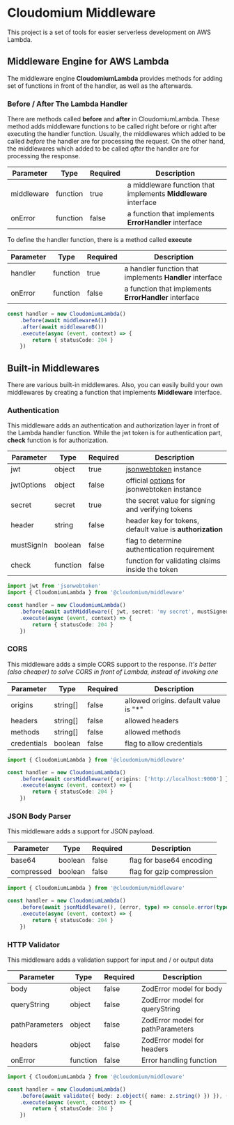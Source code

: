# Cloudomium Middleware

This project is a set of tools for easier serverless development on AWS Lambda.

## Middleware Engine for AWS Lambda

The middleware engine **CloudomiumLambda** provides methods for adding set of functions in front of the handler, as well as the afterwards.

### Before / After The Lambda Handler

There are methods called **before** and **after** in CloudomiumLambda.
These method adds middleware functions to be called right before or right after executing the handler function.
Usually, the middlewares which added to be called *before* the handler are for processing the request.
On the other hand, the middlewares which added to be called *after* the handler are for processing the response.

| Parameter | Type | Required | Description |
| --------- | ---- | -------- | ----------- |
| middleware | function | true | a middleware function that implements **Middleware** interface |
| onError | function | false | a function that implements **ErrorHandler** interface |

To define the handler function, there is a method called **execute**

| Parameter | Type | Required | Description |
| --------- | ---- | -------- | ----------- |
| handler | function | true | a handler function that implements **Handler** interface |
| onError | function | false | a function that implements **ErrorHandler** interface |

```typescript
const handler = new CloudomiumLambda()
    .before(await middlewareA())
    .after(await middlewareB())
    .execute(async (event, context) => {
        return { statusCode: 204 }
    })
```

## Built-in Middlewares

There are various built-in middlewares.
Also, you can easily build your own middlewares by creating a function that implements **Middleware** interface.

### Authentication

This middleware adds an authentication and authorization layer in front of the Lambda handler function.
While the jwt token is for authentication part, **check** function is for authorization.

| Parameter | Type | Required | Description |
| --------- | ---- | -------- | ----------- |
| jwt | object | true | [jsonwebtoken](https://www.npmjs.com/package/jsonwebtoken) instance |
| jwtOptions | object | false | official [options](https://www.npmjs.com/package/jsonwebtoken#jwtverifytoken-secretorpublickey-options-callback) for jsonwebtoken instance |
| secret | secret | true | the secret value for signing and verifying tokens |
| header | string | false | header key for tokens, default value is **authorization** |
| mustSignIn | boolean | false | flag to determine authentication requirement |
| check | function | false | function for validating claims inside the token |

```typescript
import jwt from 'jsonwebtoken'
import { CloudomiumLambda } from '@cloudomium/middleware'

const handler = new CloudomiumLambda()
    .before(await authMiddleware({ jwt, secret: 'my secret', mustSignedIn: true }), (error, type) => console.error(type, error))
    .execute(async (event, context) => {
        return { statusCode: 204 }
    })
```

### CORS

This middleware adds a simple CORS support to the response.
*It's better (also cheaper) to solve CORS in front of Lambda, instead of invoking one*

| Parameter | Type | Required | Description |
| --------- | ---- | -------- | ----------- |
| origins | string[] | false | allowed origins. default value is "*" |
| headers | string[] | false | allowed headers |
| methods | string[] | false | allowed methods |
| credentials | boolean | false | flag to allow credentials |

```typescript
import { CloudomiumLambda } from '@cloudomium/middleware'

const handler = new CloudomiumLambda()
    .before(await corsMiddleware({ origins: ['http://localhost:9000'] }), (error, type) => console.error(type, error))
    .execute(async (event, context) => {
        return { statusCode: 204 }
    })
```

### JSON Body Parser

This middleware adds a support for JSON payload.

| Parameter | Type | Required | Description |
| --------- | ---- | -------- | ----------- |
| base64 | boolean | false | flag for base64 encoding |
| compressed | boolean | false | flag for gzip compression |

```typescript
import { CloudomiumLambda } from '@cloudomium/middleware'

const handler = new CloudomiumLambda()
    .before(await jsonMiddleware(), (error, type) => console.error(type, error))
    .execute(async (event, context) => {
        return { statusCode: 204 }
    })
```

### HTTP Validator

This middleware adds a validation support for input and / or output data

| Parameter | Type | Required | Description |
| --------- | ---- | -------- | ----------- |
| body | object | false | ZodError model for body |
| queryString | object | false | ZodError model for queryString |
| pathParameters | object | false | ZodError model for pathParameters |
| headers | object | false | ZodError model for headers |
| onError | function | false | Error handling function |

```typescript
import { CloudomiumLambda } from '@cloudomium/middleware'

const handler = new CloudomiumLambda()
    .before(await validate({ body: z.object({ name: z.string() }) }), (error, type) => console.error(type, error))
    .execute(async (event, context) => {
        return { statusCode: 204 }
    })
```
